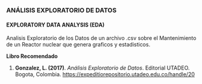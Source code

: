 ### ANÁLISIS EXPLORATORIO DE DATOS

#### EXPLORATORY DATA ANALYSIS (EDA) 

Analisis Exploratorio de los Datos de un archivo .csv sobre el Mantenimiento de un Reactor nuclear que genera graficos y estadisticos.

**Libro Recomendado**

1. **Gonzalez, L. (2017)**. _Análisis Exploratorio de Datos_. Editorial UTADEO. Bogota, Colombia. <https://expeditiorepositorio.utadeo.edu.co/handle/20>
   
